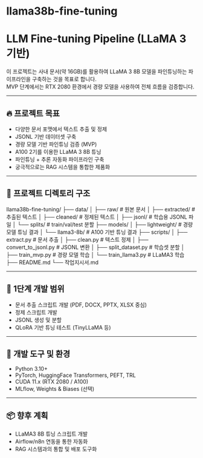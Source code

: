 # llama38b-fine-tuning

# LLM Fine-tuning Pipeline (LLaMA 3 기반)

이 프로젝트는 사내 문서(약 16GB)를 활용하여 LLaMA 3 8B 모델을 파인튜닝하는 파이프라인을 구축하는 것을 목표로 합니다.  
MVP 단계에서는 RTX 2080 환경에서 경량 모델을 사용하여 전체 흐름을 검증합니다.

---

## 🔥 프로젝트 목표

- 다양한 문서 포맷에서 텍스트 추출 및 정제
- JSONL 기반 데이터셋 구축
- 경량 모델 기반 파인튜닝 검증 (MVP)
- A100 2기를 이용한 LLaMA 3 8B 튜닝
- 파인튜닝 + 추론 자동화 파이프라인 구축
- 궁극적으로는 RAG 시스템을 통합한 제품화

---

## 📁 프로젝트 디렉토리 구조

llama38b-fine-tuning/
├── data/
│ ├── raw/ # 원본 문서
│ ├── extracted/ # 추출된 텍스트
│ ├── cleaned/ # 정제된 텍스트
│ ├── jsonl/ # 학습용 JSONL 파일
│ └── splits/ # train/val/test 분할
├── models/
│ ├── lightweight/ # 경량 모델 튜닝 결과
│ └── llama3-8b/ # A100 기반 튜닝 결과
├── scripts/
│ ├── extract.py # 문서 추출
│ ├── clean.py # 텍스트 정제
│ ├── convert_to_jsonl.py # JSONL 변환
│ ├── split_dataset.py # 학습셋 분할
│ ├── train_mvp.py # 경량 모델 학습
│ └── train_llama3.py # LLaMA3 학습
├── README.md
└── 작업지시서.md



---

## 🧩 1단계 개발 범위

- 문서 추출 스크립트 개발 (PDF, DOCX, PPTX, XLSX 중심)
- 정제 스크립트 개발
- JSONL 생성 및 분할
- QLoRA 기반 튜닝 테스트 (TinyLLaMA 등)

---

## 📌 개발 도구 및 환경

- Python 3.10+
- PyTorch, HuggingFace Transformers, PEFT, TRL
- CUDA 11.x (RTX 2080 / A100)
- MLflow, Weights & Biases (선택)

---

## 📦 향후 계획

- LLaMA3 8B 튜닝 스크립트 개발
- Airflow/n8n 연동을 통한 자동화
- RAG 시스템과의 통합 및 배포 도구화



